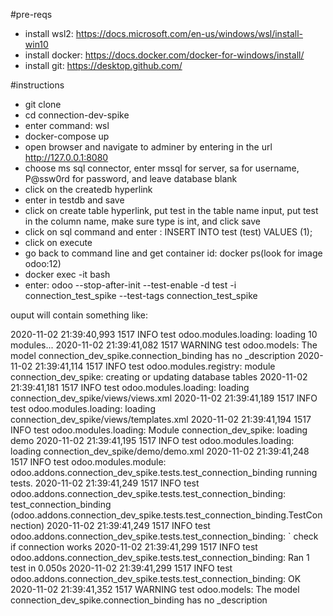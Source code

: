 #pre-reqs

* install wsl2: https://docs.microsoft.com/en-us/windows/wsl/install-win10
* install docker: https://docs.docker.com/docker-for-windows/install/
* install git: https://desktop.github.com/

#instructions

* git clone
* cd connection-dev-spike
* enter command: wsl
* docker-compose up
* open browser and navigate to adminer by entering in the url http://127.0.0.1:8080
* choose ms sql connector, enter mssql for server, sa for username, P@ssw0rd for password, and leave database blank
* click on the createdb hyperlink
* enter in testdb and save
* click on create table hyperlink, put test in the table name input, put test in the column name, make sure type is int, and click save
* click on sql command and enter : INSERT INTO test (test) VALUES (1);
* click on execute
* go back to command line and get container id: docker ps(look for image odoo:12)
* docker exec -it <container id> bash
* enter: odoo --stop-after-init --test-enable -d test -i connection_test_spike --test-tags connection_test_spike

ouput will contain something like:

2020-11-02 21:39:40,993 1517 INFO test odoo.modules.loading: loading 10 modules... 
2020-11-02 21:39:41,082 1517 WARNING test odoo.models: The model connection_dev_spike.connection_binding has no _description 
2020-11-02 21:39:41,114 1517 INFO test odoo.modules.registry: module connection_dev_spike: creating or updating database tables 
2020-11-02 21:39:41,181 1517 INFO test odoo.modules.loading: loading connection_dev_spike/views/views.xml 
2020-11-02 21:39:41,189 1517 INFO test odoo.modules.loading: loading connection_dev_spike/views/templates.xml 
2020-11-02 21:39:41,194 1517 INFO test odoo.modules.loading: Module connection_dev_spike: loading demo 
2020-11-02 21:39:41,195 1517 INFO test odoo.modules.loading: loading connection_dev_spike/demo/demo.xml 
2020-11-02 21:39:41,248 1517 INFO test odoo.modules.module: odoo.addons.connection_dev_spike.tests.test_connection_binding running tests. 
2020-11-02 21:39:41,249 1517 INFO test odoo.addons.connection_dev_spike.tests.test_connection_binding: test_connection_binding (odoo.addons.connection_dev_spike.tests.test_connection_binding.TestConnection) 
2020-11-02 21:39:41,249 1517 INFO test odoo.addons.connection_dev_spike.tests.test_connection_binding: ` check if connection works 
2020-11-02 21:39:41,299 1517 INFO test odoo.addons.connection_dev_spike.tests.test_connection_binding: Ran 1 test in 0.050s 
2020-11-02 21:39:41,299 1517 INFO test odoo.addons.connection_dev_spike.tests.test_connection_binding: OK 
2020-11-02 21:39:41,352 1517 WARNING test odoo.models: The model connection_dev_spike.connection_binding has no _description